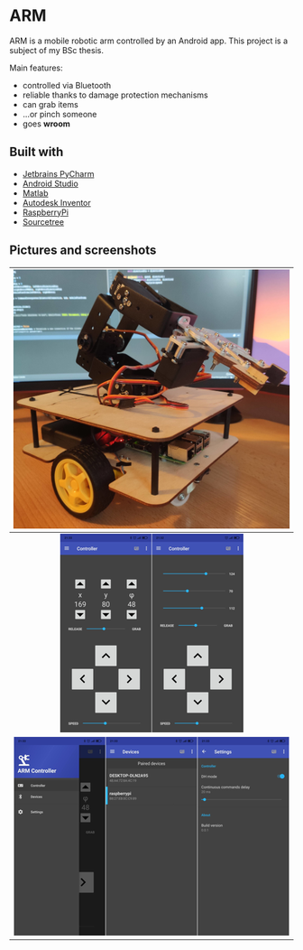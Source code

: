 # ARM
ARM is a mobile robotic arm controlled by an Android app. This project is a subject of my BSc thesis.

Main features:
* controlled via Bluetooth
* reliable thanks to damage protection mechanisms
* can grab items
* ...or pinch someone
* goes __wroom__

## Built with
* [Jetbrains PyCharm](https://www.jetbrains.com/pycharm/)
* [Android Studio](https://developer.android.com/studio)
* [Matlab](https://www.mathworks.com/products/matlab.html)
* [Autodesk Inventor](https://www.autodesk.com/products/inventor/overview)
* [RaspberryPi](https://www.raspberrypi.org/)
* [Sourcetree](https://www.sourcetreeapp.com/)

## Pictures and screenshots

| <img src="Images/arm.jpg"> |
|:------------------------------------:|
| <img src="Images/controller.png"> |
| <img src="Images/menus.png"> |
